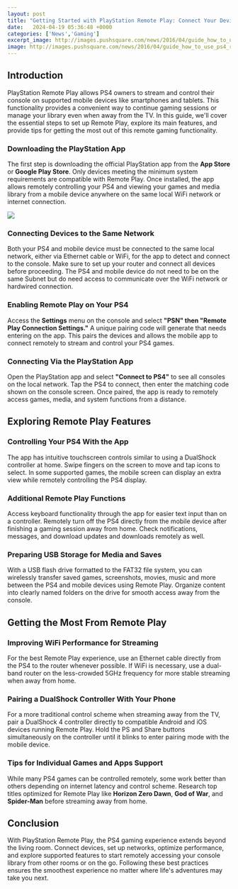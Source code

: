 ```yaml
---
layout: post
title: "Getting Started with PlayStation Remote Play: Connect Your Devices From Anywhere"
date:   2024-04-19 05:36:48 +0000
categories: ['News','Gaming']
excerpt_image: http://images.pushsquare.com/news/2016/04/guide_how_to_use_ps4_remote_play_on_your_pc_mac/attachment/1/original.jpg
image: http://images.pushsquare.com/news/2016/04/guide_how_to_use_ps4_remote_play_on_your_pc_mac/attachment/1/original.jpg
---
```


## Introduction
PlayStation Remote Play allows PS4 owners to stream and control their console on supported mobile devices like smartphones and tablets. This functionality provides a convenient way to continue gaming sessions or manage your library even when away from the TV. In this guide, we'll cover the essential steps to set up Remote Play, explore its main features, and provide tips for getting the most out of this remote gaming functionality.
### Downloading the PlayStation App
The first step is downloading the official PlayStation app from the **App Store** or **Google Play Store**. Only devices meeting the minimum system requirements are compatible with Remote Play. Once installed, the app allows remotely controlling your PS4 and viewing your games and media library from a mobile device anywhere on the same local WiFi network or internet connection.

![](https://d.ibtimes.co.uk/en/full/1505588/ps4-remote-play-pc.jpg?w=400)
### Connecting Devices to the Same Network
Both your PS4 and mobile device must be connected to the same local network, either via Ethernet cable or WiFi, for the app to detect and connect to the console. Make sure to set up your router and connect all devices before proceeding. The PS4 and mobile device do not need to be on the same Subnet but do need access to communicate over the WiFi network or hardwired connection. 
### Enabling Remote Play on Your PS4
Access the **Settings** menu on the console and select **"PSN" then "Remote Play Connection Settings."** A unique pairing code will generate that needs entering on the app. This pairs the devices and allows the mobile app to connect remotely to stream and control your PS4 games.
### Connecting Via the PlayStation App
Open the PlayStation app and select **"Connect to PS4"** to see all consoles on the local network. Tap the PS4 to connect, then enter the matching code shown on the console screen. Once paired, the app is ready to remotely access games, media, and system functions from a distance.
## Exploring Remote Play Features
### Controlling Your PS4 With the App
The app has intuitive touchscreen controls similar to using a DualShock controller at home. Swipe fingers on the screen to move and tap icons to select. In some supported games, the mobile screen can display an extra view while remotely controlling the PS4 display. 
### Additional Remote Play Functions
Access keyboard functionality through the app for easier text input than on a controller. Remotely turn off the PS4 directly from the mobile device after finishing a gaming session away from home. Check notifications, messages, and download updates and downloads remotely as well.
### Preparing USB Storage for Media and Saves
With a USB flash drive formatted to the FAT32 file system, you can wirelessly transfer saved games, screenshots, movies, music and more between the PS4 and mobile devices using Remote Play. Organize content into clearly named folders on the drive for smooth access away from the console.
## Getting the Most From Remote Play
### Improving WiFi Performance for Streaming
For the best Remote Play experience, use an Ethernet cable directly from the PS4 to the router whenever possible. If WiFi is necessary, use a dual-band router on the less-crowded 5GHz frequency for more stable streaming when away from home. 
### Pairing a DualShock Controller With Your Phone
For a more traditional control scheme when streaming away from the TV, pair a DualShock 4 controller directly to compatible Android and iOS devices running Remote Play. Hold the PS and Share buttons simultaneously on the controller until it blinks to enter pairing mode with the mobile device.
### Tips for Individual Games and Apps Support 
While many PS4 games can be controlled remotely, some work better than others depending on internet latency and control scheme. Research top titles optimized for Remote Play like **Horizon Zero Dawn**, **God of War**, and **Spider-Man** before streaming away from home.
## Conclusion
With PlayStation Remote Play, the PS4 gaming experience extends beyond the living room. Connect devices, set up networks, optimize performance, and explore supported features to start remotely accessing your console library from other rooms or on the go. Following these best practices ensures the smoothest experience no matter where life's adventures may take you next.